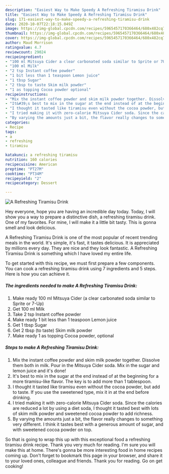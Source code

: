 ```yaml
---
description: "Easiest Way to Make Speedy A Refreshing Tiramisu Drink"
title: "Easiest Way to Make Speedy A Refreshing Tiramisu Drink"
slug: 171-easiest-way-to-make-speedy-a-refreshing-tiramisu-drink
date: 2020-10-07T22:18:15.049Z
image: https://img-global.cpcdn.com/recipes/5965457170366464/680x482cq70/a-refreshing-tiramisu-drink-recipe-main-photo.jpg
thumbnail: https://img-global.cpcdn.com/recipes/5965457170366464/680x482cq70/a-refreshing-tiramisu-drink-recipe-main-photo.jpg
cover: https://img-global.cpcdn.com/recipes/5965457170366464/680x482cq70/a-refreshing-tiramisu-drink-recipe-main-photo.jpg
author: Maud Morrison
ratingvalue: 4.7
reviewcount: 29024
recipeingredient:
- "100 ml Mitsuya Cider a clear carbonated soda similar to Sprite or 7Up"
- "100 ml Milk"
- "2 tsp Instant coffee powder"
- "1 bit less than 1 teaspoon Lemon juice"
- "1 tbsp Sugar"
- "2 tbsp to taste Skim milk powder"
- "1 as topping Cocoa powder optional"
recipeinstructions:
- "Mix the instant coffee powder and skim milk powder together. Dissolve them both in milk. Pour in the Mitsuya Cider soda. Mix in the sugar and lemon juice and it&#39;s done!"
- "It&#39;s best to mix in the sugar at the end instead of at the beginning for a more tiramisu-like flavor. The key is to add more than 1 tablespoon."
- "I thought it tasted like tiramisu even without the cocoa powder, but add to taste. If you use the sweetened type, mix it in at the end before drinking."
- "I tried making it with zero-calorie Mitsuya Cider soda. Since the calories are reduced a lot by using a diet soda, I thought it tasted best with lots of skim milk powder and sweetened cocoa powder to add richness."
- "By varying the amounts just a bit, the flavor really changes to something very different. I think it tastes best with a generous amount of sugar, and with sweetened cocoa powder on top."
categories:
- Recipe
tags:
- a
- refreshing
- tiramisu

katakunci: a refreshing tiramisu 
nutrition: 160 calories
recipecuisine: American
preptime: "PT27M"
cooktime: "PT34M"
recipeyield: "2"
recipecategory: Dessert

---
```



![A Refreshing Tiramisu Drink](https://img-global.cpcdn.com/recipes/5965457170366464/680x482cq70/a-refreshing-tiramisu-drink-recipe-main-photo.jpg)

Hey everyone, hope you are having an incredible day today. Today, I will show you a way to prepare a distinctive dish, a refreshing tiramisu drink. One of my favorites. For mine, I will make it a little bit tasty. This is gonna smell and look delicious.

A Refreshing Tiramisu Drink is one of the most popular of recent trending meals in the world. It's simple, it's fast, it tastes delicious. It is appreciated by millions every day. They are nice and they look fantastic. A Refreshing Tiramisu Drink is something which I have loved my entire life.




To get started with this recipe, we must first prepare a few components. You can cook a refreshing tiramisu drink using 7 ingredients and 5 steps. Here is how you can achieve it.

<!--inarticleads1-->

##### The ingredients needed to make A Refreshing Tiramisu Drink:

1. Make ready 100 ml Mitsuya Cider (a clear carbonated soda similar to Sprite or 7-Up)
1. Get 100 ml Milk
1. Take 2 tsp Instant coffee powder
1. Make ready 1 bit less than 1 teaspoon Lemon juice
1. Get 1 tbsp Sugar
1. Get 2 tbsp (to taste) Skim milk powder
1. Make ready 1 as topping Cocoa powder, optional




<!--inarticleads2-->

##### Steps to make A Refreshing Tiramisu Drink:

1. Mix the instant coffee powder and skim milk powder together. Dissolve them both in milk. Pour in the Mitsuya Cider soda. Mix in the sugar and lemon juice and it&#39;s done!
1. It&#39;s best to mix in the sugar at the end instead of at the beginning for a more tiramisu-like flavor. The key is to add more than 1 tablespoon.
1. I thought it tasted like tiramisu even without the cocoa powder, but add to taste. If you use the sweetened type, mix it in at the end before drinking.
1. I tried making it with zero-calorie Mitsuya Cider soda. Since the calories are reduced a lot by using a diet soda, I thought it tasted best with lots of skim milk powder and sweetened cocoa powder to add richness.
1. By varying the amounts just a bit, the flavor really changes to something very different. I think it tastes best with a generous amount of sugar, and with sweetened cocoa powder on top.




So that is going to wrap this up with this exceptional food a refreshing tiramisu drink recipe. Thank you very much for reading. I'm sure you will make this at home. There's gonna be more interesting food in home recipes coming up. Don't forget to bookmark this page in your browser, and share it to your loved ones, colleague and friends. Thank you for reading. Go on get cooking!
